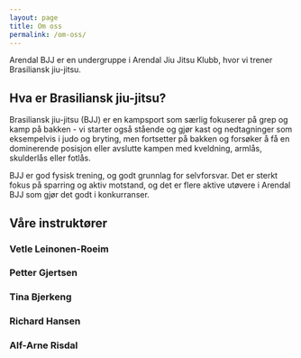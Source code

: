 ```yaml
---
layout: page
title: Om oss
permalink: /om-oss/
---
```


Arendal BJJ er en undergruppe i Arendal Jiu Jitsu Klubb, hvor vi trener Brasiliansk jiu-jitsu.

## Hva er Brasiliansk jiu-jitsu?

Brasiliansk jiu-jitsu (BJJ) er en kampsport som særlig fokuserer på grep og kamp på bakken - vi starter også stående og gjør
kast og nedtagninger som eksempelvis i judo og bryting, men fortsetter på bakken og forsøker å få en dominerende
posisjon eller avslutte kampen med kveldning, armlås, skulderlås eller fotlås.

BJJ er god fysisk trening, og godt grunnlag for selvforsvar. Det er sterkt fokus på sparring og aktiv motstand, og det
er flere aktive utøvere i Arendal BJJ som gjør det godt i konkurranser.

## Våre instruktører

### Vetle Leinonen-Roeim

### Petter Gjertsen

### Tina Bjerkeng

### Richard Hansen

### Alf-Arne Risdal





